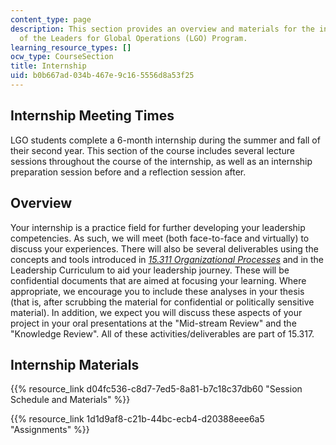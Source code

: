 ```yaml
---
content_type: page
description: This section provides an overview and materials for the internship component
  of the Leaders for Global Operations (LGO) Program.
learning_resource_types: []
ocw_type: CourseSection
title: Internship
uid: b0b667ad-034b-467e-9c16-5556d8a53f25
---
```


Internship Meeting Times
------------------------

LGO students complete a 6-month internship during the summer and fall of their second year. This section of the course includes several lecture sessions throughout the course of the internship, as well as an internship preparation session before and a reflection session after.

Overview
--------

Your internship is a practice field for further developing your leadership competencies. As such, we will meet (both face-to-face and virtually) to discuss your experiences. There will also be several deliverables using the concepts and tools introduced in [_15.311 Organizational Processes_](/courses/15-311-organizational-processes-fall-2003) and in the Leadership Curriculum to aid your leadership journey. These will be confidential documents that are aimed at focusing your learning. Where appropriate, we encourage you to include these analyses in your thesis (that is, after scrubbing the material for confidential or politically sensitive material). In addition, we expect you will discuss these aspects of your project in your oral presentations at the "Mid-stream Review" and the "Knowledge Review". All of these activities/deliverables are part of 15.317.

Internship Materials
--------------------

{{% resource_link d04fc536-c8d7-7ed5-8a81-b7c18c37db60 "Session Schedule and Materials" %}}

{{% resource_link 1d1d9af8-c21b-44bc-ecb4-d20388eee6a5 "Assignments" %}}